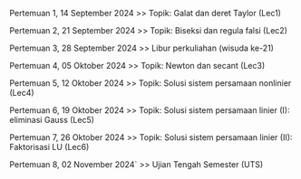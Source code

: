 Pertemuan 1, 14 September 2024 >> Topik: Galat dan deret Taylor (Lec1)

Pertemuan 2, 21 September 2024 >> Topik: Biseksi dan regula falsi (Lec2)

Pertemuan 3, 28 September 2024 >> Libur perkuliahan (wisuda ke-21)

Pertemuan 4, 05 Oktober 2024   >> Topik: Newton dan secant (Lec3)

Pertemuan 5, 12 Oktober 2024   >> Topik: Solusi sistem persamaan nonlinier (Lec4)

Pertemuan 6, 19 Oktober 2024   >> Topik: Solusi sistem persamaan linier (I): eliminasi Gauss (Lec5)

Pertemuan 7, 26 Oktober 2024   >> Topik: Solusi sistem persamaan linier (II): Faktorisasi LU (Lec6)

Pertemuan 8, 02 November 2024` >> Ujian Tengah Semester (UTS)
